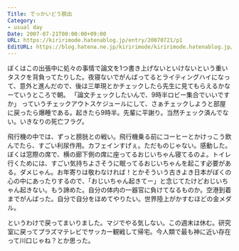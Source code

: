 ```yaml
---
Title: でっかいどう脱出
Category:
- usual day
Date: 2007-07-21T00:00:00+09:00
URL: https://kiririmode.hatenablog.jp/entry/20070721/p1
EditURL: https://blog.hatena.ne.jp/kiririmode/kiririmode.hatenablog.jp/atom/entry/8454420450078217084
---
```



ぼくはこの出張中に処々の事情で論文を1つ書き上げないといけないという重いタスクを背負ってたりした。夜寝ないでがんばってるとライティングハイになって、意外と進んだので、後は三単現とかチェックしたら先生に見てもらえるかなーていうところで朝。
「論文チェックしたいんで、9時半ロビー集合でいいですか」
っていうチェックアウトスケジュールにして、さぁチェックしようと部屋に戻ったら爆睡である。起きたら9時半。先輩に平謝り。当然チェック済んでない。いきなりの死亡フラグ。


飛行機の中では、ずっと膀胱との戦い。飛行機乗る前にコーヒーとかけっこう飲んでたら、すごい利尿作用。カフェインすげぇ。ただものじゃない。感動した。ぼくは窓際の席で、横の廊下側の席に座ってるおじいちゃん寝てるのよ。トイレ行くためには、すごい気持ちよさそうに眠ってるおじいちゃんを起こす必要がある。ダメじゃん。お年寄りは敬わなければ！とかそういう古きよき日本がぼくの心の中にあったりするので、「おじいちゃん起きてー」と念じてたけどおじいちゃん起きない。もう諦めた。自分の体内の一器官に負けてなるものか。空港到着までがんばった。自分で自分をほめてやりたい。世界陸上がかすむほどの金メダル。


というわけで戻ってまいりました。マジでやる気しない。この週末は休む。研究室に戻ってプラズマテレビでサッカー観戦して帰宅。今人類で最も神に近い存在って川口じゃね？とか思った。
